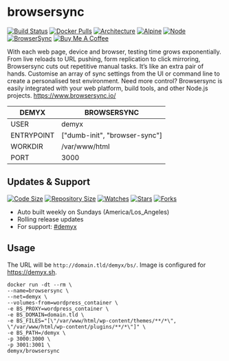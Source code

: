 # browsersync
[![Build Status](https://img.shields.io/travis/demyxco/browsersync?style=flat)](https://travis-ci.org/demyxco/browsersync)
[![Docker Pulls](https://img.shields.io/docker/pulls/demyx/browsersync?style=flat&color=blue)](https://hub.docker.com/r/demyx/browsersync)
[![Architecture](https://img.shields.io/badge/linux-amd64-important?style=flat&color=blue)](https://hub.docker.com/r/demyx/browsersync)
[![Alpine](https://img.shields.io/badge/alpine-3.10.3-informational?style=flat&color=blue)](https://hub.docker.com/r/demyx/browsersync)
[![Node](https://img.shields.io/badge/node-v13.0.1-informational?style=flat&color=blue)](https://hub.docker.com/r/demyx/browsersync)
[![BrowserSync](https://img.shields.io/badge/browsersync-2.26.7-informational?style=flat&color=blue)](https://hub.docker.com/r/demyx/browsersync)
[![Buy Me A Coffee](https://img.shields.io/badge/buy_me_coffee-$5-informational?style=flat&color=blue)](https://www.buymeacoffee.com/VXqkQK5tb)

With each web page, device and browser, testing time grows exponentially. From live reloads to URL pushing, form replication to click mirroring, Browsersync cuts out repetitive manual tasks. It’s like an extra pair of hands. Customise an array of sync settings from the UI or command line to create a personalised test environment. Need more control? Browsersync is easily integrated with your web platform, build tools, and other Node.js projects. https://www.browsersync.io/

DEMYX | BROWSERSYNC
--- | ---
USER | demyx
ENTRYPOINT | ["dumb-init", "browser-sync"]
WORKDIR | /var/www/html
PORT | 3000

## Updates & Support
[![Code Size](https://img.shields.io/github/languages/code-size/demyxco/browsersync?style=flat&color=blue)](https://github.com/demyxco/browsersync)
[![Repository Size](https://img.shields.io/github/repo-size/demyxco/browsersync?style=flat&color=blue)](https://github.com/demyxco/browsersync)
[![Watches](https://img.shields.io/github/watchers/demyxco/browsersync?style=flat&color=blue)](https://github.com/demyxco/browsersync)
[![Stars](https://img.shields.io/github/stars/demyxco/browsersync?style=flat&color=blue)](https://github.com/demyxco/browsersync)
[![Forks](https://img.shields.io/github/forks/demyxco/browsersync?style=flat&color=blue)](https://github.com/demyxco/browsersync)

* Auto built weekly on Sundays (America/Los_Angeles)
* Rolling release updates
* For support: [#demyx](https://webchat.freenode.net/?channel=#demyx)

## Usage
The URL will be `http://domain.tld/demyx/bs/`. Image is configured for https://demyx.sh.

```
docker run -dt --rm \
--name=browsersync \
--net=demyx \
--volumes-from=wordpress_container \
-e BS_PROXY=wordpress_container \
-e BS_DOMAIN=domain.tld \
-e BS_FILES="[\"/var/www/html/wp-content/themes/**/*\", \"/var/www/html/wp-content/plugins/**/*\"]" \
-e BS_PATH=/demyx \
-p 3000:3000 \
-p 3001:3001 \
demyx/browsersync
```
